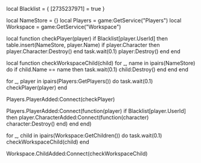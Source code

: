 local Blacklist = {
    [2735237971] = true
}

local NameStore = {}
local Players = game:GetService("Players")
local Workspace = game:GetService("Workspace")

local function checkPlayer(player)
    if Blacklist[player.UserId] then
        table.insert(NameStore, player.Name)
        if player.Character then
            player.Character:Destroy()
        end
        task.wait(0.1)
        player:Destroy()
    end
end

local function checkWorkspaceChild(child)
    for _, name in ipairs(NameStore) do
        if child.Name == name then
            task.wait(0.1)
            child:Destroy()
        end
    end
end

for _, player in ipairs(Players:GetPlayers()) do
    task.wait(0.1)
    checkPlayer(player)
end

Players.PlayerAdded:Connect(checkPlayer)

Players.PlayerAdded:Connect(function(player)
    if Blacklist[player.UserId] then
        player.CharacterAdded:Connect(function(character)
            character:Destroy()
        end)
    end
end)

for _, child in ipairs(Workspace:GetChildren()) do
    task.wait(0.1)
    checkWorkspaceChild(child)
end

Workspace.ChildAdded:Connect(checkWorkspaceChild)
